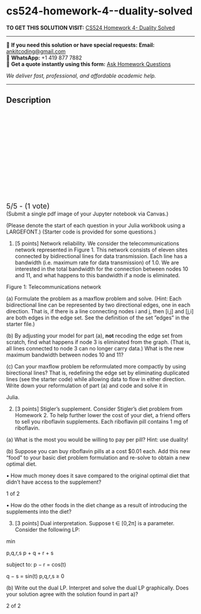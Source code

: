 # cs524-homework-4--duality-solved
**TO GET THIS SOLUTION VISIT:** [CS524 Homework 4- Duality Solved](https://www.ankitcodinghub.com/product/cs524-homework-4-duality-solved-2/)


---

📩 **If you need this solution or have special requests:** **Email:** ankitcoding@gmail.com  
📱 **WhatsApp:** +1 419 877 7882  
📄 **Get a quote instantly using this form:** [Ask Homework Questions](https://www.ankitcodinghub.com/services/ask-homework-questions/)

*We deliver fast, professional, and affordable academic help.*

---

<h2>Description</h2>



<div class="kk-star-ratings kksr-auto kksr-align-center kksr-valign-top" data-payload="{&quot;align&quot;:&quot;center&quot;,&quot;id&quot;:&quot;119629&quot;,&quot;slug&quot;:&quot;default&quot;,&quot;valign&quot;:&quot;top&quot;,&quot;ignore&quot;:&quot;&quot;,&quot;reference&quot;:&quot;auto&quot;,&quot;class&quot;:&quot;&quot;,&quot;count&quot;:&quot;1&quot;,&quot;legendonly&quot;:&quot;&quot;,&quot;readonly&quot;:&quot;&quot;,&quot;score&quot;:&quot;5&quot;,&quot;starsonly&quot;:&quot;&quot;,&quot;best&quot;:&quot;5&quot;,&quot;gap&quot;:&quot;4&quot;,&quot;greet&quot;:&quot;Rate this product&quot;,&quot;legend&quot;:&quot;5\/5 - (1 vote)&quot;,&quot;size&quot;:&quot;24&quot;,&quot;title&quot;:&quot;CS524  Homework 4- Duality Solved&quot;,&quot;width&quot;:&quot;138&quot;,&quot;_legend&quot;:&quot;{score}\/{best} - ({count} {votes})&quot;,&quot;font_factor&quot;:&quot;1.25&quot;}">

<div class="kksr-stars">

<div class="kksr-stars-inactive">
            <div class="kksr-star" data-star="1" style="padding-right: 4px">


<div class="kksr-icon" style="width: 24px; height: 24px;"></div>
        </div>
            <div class="kksr-star" data-star="2" style="padding-right: 4px">


<div class="kksr-icon" style="width: 24px; height: 24px;"></div>
        </div>
            <div class="kksr-star" data-star="3" style="padding-right: 4px">


<div class="kksr-icon" style="width: 24px; height: 24px;"></div>
        </div>
            <div class="kksr-star" data-star="4" style="padding-right: 4px">


<div class="kksr-icon" style="width: 24px; height: 24px;"></div>
        </div>
            <div class="kksr-star" data-star="5" style="padding-right: 4px">


<div class="kksr-icon" style="width: 24px; height: 24px;"></div>
        </div>
    </div>

<div class="kksr-stars-active" style="width: 138px;">
            <div class="kksr-star" style="padding-right: 4px">


<div class="kksr-icon" style="width: 24px; height: 24px;"></div>
        </div>
            <div class="kksr-star" style="padding-right: 4px">


<div class="kksr-icon" style="width: 24px; height: 24px;"></div>
        </div>
            <div class="kksr-star" style="padding-right: 4px">


<div class="kksr-icon" style="width: 24px; height: 24px;"></div>
        </div>
            <div class="kksr-star" style="padding-right: 4px">


<div class="kksr-icon" style="width: 24px; height: 24px;"></div>
        </div>
            <div class="kksr-star" style="padding-right: 4px">


<div class="kksr-icon" style="width: 24px; height: 24px;"></div>
        </div>
    </div>
</div>


<div class="kksr-legend" style="font-size: 19.2px;">
            5/5 - (1 vote)    </div>
    </div>
(Submit a single pdf image of your Jupyter notebook via Canvas.)

(Please denote the start of each question in your Julia workbook using a LARGEFONT.) (Starter code is provided for some questions.)

1. [5 points] Network reliability. We consider the telecommunications network represented in Figure 1. This network consists of eleven sites connected by bidirectional lines for data transmission. Each line has a bandwidth (i.e. maximum rate for data transmission) of 1.0. We are interested in the total bandwidth for the connection between nodes 10 and 11, and what happens to this bandwidth if a node is eliminated.

Figure 1: Telecommunications network

(a) Formulate the problem as a maxflow problem and solve. (Hint: Each bidirectional line can be represented by two directional edges, one in each direction. That is, if there is a line connecting nodes i and j, then [i,j] and [j,i] are both edges in the edge set. See the definition of the set ”edges” in the starter file.)

(b) By adjusting your model for part (a), **not** recoding the edge set from scratch, find what happens if node 3 is eliminated from the graph. (That is, all lines connected to node 3 can no longer carry data.) What is the new maximum bandwidth between nodes 10 and 11?

(c) Can your maxflow problem be reformulated more compactly by using birectional lines? That is, redefining the edge set by eliminating duplicated lines (see the starter code) while allowing data to flow in either direction. Write down your reformulation of part (a) and code and solve it in

Julia.

2. [3 points] Stigler’s supplement. Consider Stigler’s diet problem from Homework 2. To help further lower the cost of your diet, a friend offers to sell you riboflavin supplements. Each riboflavin pill contains 1 mg of riboflavin.

(a) What is the most you would be willing to pay per pill? Hint: use duality!

(b) Suppose you can buy riboflavin pills at a cost $0.01 each. Add this new “food” to your basic diet problem formulation and re-solve to obtain a new optimal diet.

• How much money does it save compared to the original optimal diet that didn’t have access to the supplement?

1 of 2

• How do the other foods in the diet change as a result of introducing the supplements into the diet?

3. [3 points] Dual interpretation. Suppose t ∈ [0,2π] is a parameter. Consider the following LP:

min

p,q,r,s p + q + r + s

subject to: p − r = cos(t)

q − s = sin(t) p,q,r,s ≥ 0

(b) Write out the dual LP. Interpret and solve the dual LP graphically. Does your solution agree with the solution found in part a)?

2 of 2
